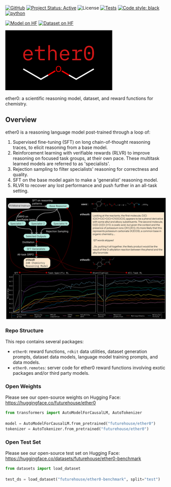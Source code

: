 [![GitHub](https://img.shields.io/badge/github-%23121011.svg?style=for-the-badge&logo=github&logoColor=white)](https://github.com/Future-House/ether0)
[![Project Status: Active](https://www.repostatus.org/badges/latest/active.svg)](https://www.repostatus.org/#active)
![License](https://img.shields.io/badge/License-Apache_2.0-blue.svg)
[![Tests](https://github.com/Future-House/ether0/actions/workflows/lint-test.yaml/badge.svg)](https://github.com/Future-House/ether0/actions)
<a href="https://github.com/psf/black"><img alt="Code style: black" src="https://img.shields.io/badge/code%20style-black-000000.svg"></a>
[![python](https://img.shields.io/badge/python-3.11+-blue?style=flat&logo=python&logoColor=white)](https://www.python.org)

[![Model on HF](https://huggingface.co/datasets/huggingface/badges/resolve/main/model-on-hf-md-dark.svg)](https://huggingface.co/futurehouse/ether0)
[![Dataset on HF](https://huggingface.co/datasets/huggingface/badges/resolve/main/dataset-on-hf-md-dark.svg)](https://huggingface.co/datasets/futurehouse/ether0-benchmark)

![ether0 logo](docs/assets/ether0_logo.svg)

ether0: a scientific reasoning model, dataset, and reward functions for chemistry.

## Overview

ether0 is a reasoning language model post-trained through a loop of:

1. Supervised fine-tuning (SFT) on long chain-of-thought reasoning traces,
   to elicit reasoning from a base model.
2. Reinforcement learning with verifiable rewards (RLVR)
   to improve reasoning on focused task groups, at their own pace.
   These multitask learned models are referred to as 'specialists'.
3. Rejection sampling to filter specialists' reasoning
   for correctness and quality.
4. SFT on the base model again to make a 'generalist' reasoning model.
5. RLVR to recover any lost performance and push further in an all-task setting.

![ether0 logo](docs/assets/training_info.png)

### Repo Structure

This repo contains several packages:

- `ether0`: reward functions, `rdkit` data utilities,
  dataset generation prompts, dataset data models,
  language model training prompts, and data models.
- `ether0.remotes`: server code for ether0 reward functions involving
  exotic packages and/or third party models.

### Open Weights

Please see our open-source weights on Hugging Face: https://huggingface.co/futurehouse/ether0

```python
from transformers import AutoModelForCausalLM, AutoTokenizer

model = AutoModelForCausalLM.from_pretrained("futurehouse/ether0")
tokenizer = AutoTokenizer.from_pretrained("futurehouse/ether0")
```

### Open Test Set

Please see our open-source test set on Hugging Face: https://huggingface.co/datasets/futurehouse/ether0-benchmark

```python
from datasets import load_dataset

test_ds = load_dataset("futurehouse/ether0-benchmark", split="test")
```
